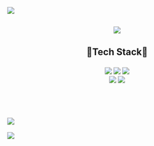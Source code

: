  ![](https://capsule-render.vercel.app/api?section=header&type=waving&height=200&color=auto&fontSize=50&animation=twinkling&text=Hyeri's%20Github👻)
 <h2 align = 'center'>
 <a href=" https://yari-blog.tistory.com/" target="_blank"><img src="https://img.shields.io/badge/T-story-000000?style=flat&logo=React&logoColor=white"/></a>
 </h2>
<h2 align = "center"> 🌟Tech Stack🌟 </h2>
<h3 align = "center">
<img src="https://img.shields.io/badge/Python-3766AB?style=flat&logo=Python&logoColor=white"/></a>
<img src="https://img.shields.io/badge/Oracle SQL-F80000?style=flat&logo=React&logoColor=white"/>
<img src="https://img.shields.io/badge/R-276DC3?style=flat&logo=React&logoColor=white"/>
<br>
<img src="https://img.shields.io/badge/django-092E20?style=flat&logo=React&logoColor=white"/>
<img src="https://img.shields.io/badge/pandas-150458?style=flat&logo=React&logoColor=white"/>
<br></br>
<br></br>
 </h3>
<img src="https://github-readme-stats.vercel.app/api/top-langs/?username=HyeRi95&layout=compact"><br><br>
<img src="https://github-readme-stats.vercel.app/api?username=Hyeri95&show_icons=true">
 
 
 

 
